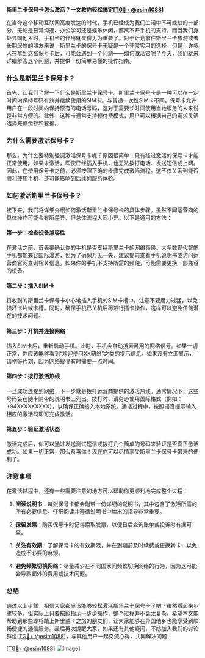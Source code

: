 **斯里兰卡保号卡怎么激活？一文教你轻松搞定[[TG💪+ @esim1088](https://t.me/s/esim1088)]**

在当今这个移动互联网高度发达的时代，手机已经成为我们生活中不可或缺的一部分。无论是日常沟通、办公学习还是娱乐休闲，都离不开手机的支持。而当我们身处异国他乡时，手机卡的作用就显得尤为重要了。对于计划前往斯里兰卡旅游或者长期居住的朋友来说，斯里兰卡的保号卡无疑是一个非常实用的选择。但是，许多人在拿到这张保号卡后，可能会遇到一个问题——如何激活它呢？今天，我们就来详细解答这个问题，并提供一份简单易懂的操作指南。

### 什么是斯里兰卡保号卡？

首先，让我们了解一下什么是斯里兰卡保号卡。斯里兰卡保号卡是一种可以在一定时间内保持号码有效并继续使用的SIM卡。与普通一次性SIM卡不同，保号卡允许用户在一段时间内保持原有的电话号码，这对于需要长时间使用当地服务的人来说是非常方便的。此外，这种卡通常支持预付费模式，用户可以根据自己的需求灵活选择充值金额和套餐。

### 为什么需要激活保号卡？

那么，为什么要特别强调激活保号卡呢？原因很简单：只有经过激活的保号卡才能正常使用。如果未激活，即使已经插入手机，也无法拨打电话、发送短信或上网。因此，在使用保号卡之前，必须按照正确的步骤完成激活流程。这不仅关系到能否顺利使用手机，还可能影响到后续的服务体验。

### 如何激活斯里兰卡保号卡？

接下来，我们将详细介绍如何激活斯里兰卡保号卡的具体步骤。虽然不同运营商的具体操作可能会有所差异，但总体流程大同小异。以下是通用的方法：

#### 第一步：检查设备兼容性

在激活之前，首先要确认你的手机是否支持斯里兰卡的网络频段。大多数现代智能手机都能兼容国际漫游，但为了确保万无一失，建议提前查看手机说明书或访问运营商官网查询相关信息。如果你的手机不支持所需的频段，可能需要更换一部兼容的设备。

#### 第二步：插入SIM卡

将收到的斯里兰卡保号卡小心地插入手机的SIM卡槽中。注意不要用力过猛，以免损坏卡片或卡槽。同时，确保手机已关机后再进行插卡操作，这样可以避免任何潜在的技术问题。

#### 第三步：开机并连接网络

插入SIM卡后，重新启动手机。此时，手机会自动搜索可用的网络信号。如果一切正常，你应该能够看到“欢迎使用XX网络”之类的提示信息。如果没有立即显示，请稍等片刻，因为网络搜寻有时需要一点时间。

#### 第四步：拨打激活热线

一旦成功连接到网络，下一步就是拨打运营商提供的激活热线。通常情况下，这些号码会在随卡附带的说明书上列出。拨打时，请务必使用国际格式（例如：+94XXXXXXXXX），以确保正确接入本地系统。通话过程中，按照语音提示输入相应的激活码即可完成激活。

#### 第五步：验证激活状态

激活完成后，你可以通过发送测试短信或拨打几个简单的号码来验证是否真正激活成功。如果一切正常，那么恭喜你！现在你可以尽情享受斯里兰卡保号卡带来的便利了。

### 注意事项

在激活过程中，还有一些需要注意的地方可以帮助你更顺利地完成整个过程：

1. **阅读说明书**：每张保号卡都会附带一份详细的说明书，其中包含了激活所需的所有必要信息。仔细阅读并遵循说明书中给出的指导非常重要。
   
2. **保留发票**：购买保号卡时记得索取发票，以便日后查询账单或投诉时有据可查。

3. **关注有效期**：了解保号卡的有效期限，并在到期前及时续费或更换新卡，以免造成不必要的麻烦。

4. **避免频繁切换网络**：尽量减少在不同国家间频繁切换网络的行为，因为这可能会导致额外的费用或技术问题。

### 总结

通过以上步骤，相信大家都应该能够轻松激活斯里兰卡保号卡了吧？虽然看起来步骤较多，但实际上只要按照指示一步步操作，整个过程并不会太复杂。希望本文能帮助到那些即将踏上斯里兰卡之旅的朋友们，让大家能够在异国他乡也能享受到顺畅便捷的通信服务。最后再次提醒大家，如果还有其他疑问，不妨加入我们的讨论群组[[TG💪+ @esim1088](https://t.me/s/esim1088)]，与其他用户一起交流心得，共同解决问题！

[[TG💪+ @esim1088](https://t.me/s/esim1088)] ![Image](https://i.postimg.cc/4NQfJmqS/Snipaste-2025-05-13-00-14-12.png)]